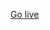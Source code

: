 [Go live](https://rawcdn.githack.com/Ahmad-mustapha/sunnyside/8a1d1d15007087b1e107ab07d07476aede0bbfd4/index.html)